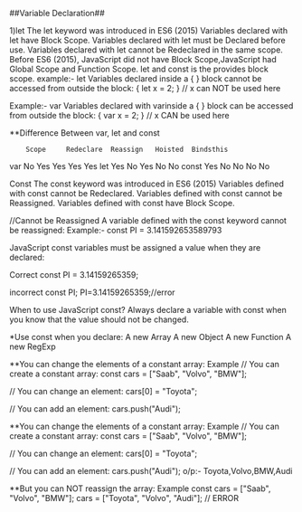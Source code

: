 ##Variable Declaration##

1)let
The let keyword was introduced in ES6 (2015)
Variables declared with let have Block Scope.
Variables declared with let must be Declared before use.
Variables declared with let cannot be Redeclared in the same scope.
Before ES6 (2015), JavaScript did not have Block Scope,JavaScript had Global Scope and Function Scope.
let and const is the provides block scope.
example:- let
Variables declared inside a { } block cannot be accessed from outside the block:
{
  let x = 2;
}
// x can NOT be used here

Example:- var
Variables declared with varinside a { } block can be accessed from outside the block:
{
  var x = 2;
}
// x CAN be used here

**Difference Between var, let and const

        Scope	  Redeclare	 Reassign 	Hoisted	 Bindsthis
var     	No	    Yes	      Yes  	     Yes	     Yes
let	     Yes	    No	      Yes	       No	       No
const	   Yes	    No	       No	       No        No


Const
The const keyword was introduced in ES6 (2015)
Variables defined with const cannot be Redeclared.
Variables defined with const cannot be Reassigned.
Variables defined with const have Block Scope.

//Cannot be Reassigned
A variable defined with the const keyword cannot be reassigned:
Example:-
const PI = 3.141592653589793

JavaScript const variables must be assigned a value when they are declared:

Correct
const PI = 3.14159265359;

incorrect
const PI;
PI=3.14159265359;//error

When to use JavaScript const?
Always declare a variable with const when you know that the value should not be changed.

*Use const when you declare:
A new Array
A new Object
A new Function
A new RegExp

**You can change the elements of a constant array:
Example
// You can create a constant array:
const cars = ["Saab", "Volvo", "BMW"];

// You can change an element:
cars[0] = "Toyota";

// You can add an element:
cars.push("Audi");


**You can change the elements of a constant array:
Example
// You can create a constant array:
const cars = ["Saab", "Volvo", "BMW"];

// You can change an element:
cars[0] = "Toyota";

// You can add an element:
cars.push("Audi");
o/p:- Toyota,Volvo,BMW,Audi

**But you can NOT reassign the array:
Example
const cars = ["Saab", "Volvo", "BMW"];
cars = ["Toyota", "Volvo", "Audi"];    // ERROR

